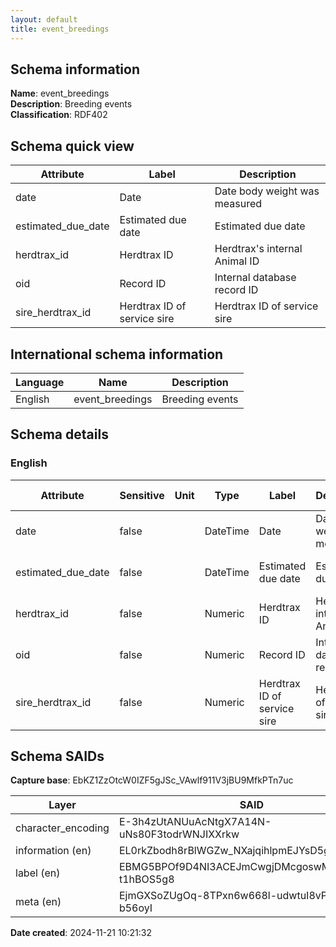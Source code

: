 ```yaml
---
layout: default  
title: event_breedings  
---
```


## Schema information

**Name**: event_breedings  
**Description**: Breeding events  
**Classification**: RDF402  

## Schema quick view

| Attribute | Label | Description |
| --- | --- | --- |
| date | Date | Date body weight was measured |
| estimated_due_date | Estimated due date | Estimated due date |
| herdtrax_id | Herdtrax ID | Herdtrax's internal Animal ID |
| oid | Record ID | Internal database record ID |
| sire_herdtrax_id | Herdtrax ID of service sire | Herdtrax ID of service sire |

## International schema information

| Language | Name | Description |
| --- | --- | --- |
| English | event_breedings | Breeding events |

## Schema details

### English

| Attribute | Sensitive | Unit | Type | Label | Description | List | Character encoding |
| --- | --- | --- | --- | --- | --- | --- | --- |
| date | false |  | DateTime | Date | Date body weight was measured | Not a list | utf-8 |
| estimated_due_date | false |  | DateTime | Estimated due date | Estimated due date | Not a list | utf-8 |
| herdtrax_id | false |  | Numeric | Herdtrax ID | Herdtrax's internal Animal ID | Not a list | utf-8 |
| oid | false |  | Numeric | Record ID | Internal database record ID | Not a list | utf-8 |
| sire_herdtrax_id | false |  | Numeric | Herdtrax ID of service sire | Herdtrax ID of service sire | Not a list | utf-8 |

## Schema SAIDs

**Capture base**: EbKZ1ZzOtcW0IZF5gJSc_VAwlf911V3jBU9MfkPTn7uc

| Layer | SAID |
| --- | --- |
| character_encoding | E-3h4zUtANUuAcNtgX7A14N-uNs80F3todrWNJIXXrkw |
| information (en) | EL0rkZbodh8rBlWGZw_NXajqihlpmEJYsD5gr0uMUmyU |
| label (en) | EBMG5BPOf9D4NI3ACEJmCwgjDMcgoswMdZ-t1hBOS5g8 |
| meta (en) | EjmGXSoZUgOq-8TPxn6w668l-udwtuI8vP_Ue-b56oyI |

**Date created**: 2024-11-21 10:21:32

